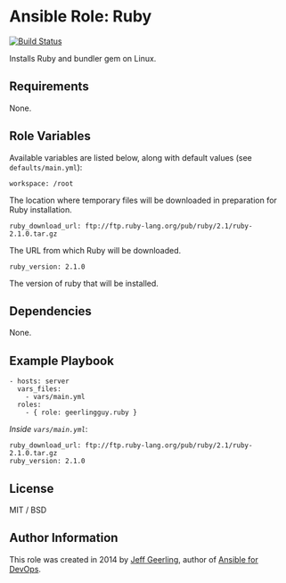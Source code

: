 # Ansible Role: Ruby

[![Build Status](https://travis-ci.org/geerlingguy/ansible-role-ruby.svg?branch=master)](https://travis-ci.org/geerlingguy/ansible-role-ruby)

Installs Ruby and bundler gem on Linux.

## Requirements

None.

## Role Variables

Available variables are listed below, along with default values (see `defaults/main.yml`):

    workspace: /root

The location where temporary files will be downloaded in preparation for Ruby installation.

    ruby_download_url: ftp://ftp.ruby-lang.org/pub/ruby/2.1/ruby-2.1.0.tar.gz

The URL from which Ruby will be downloaded.

    ruby_version: 2.1.0

The version of ruby that will be installed.

## Dependencies

None.

## Example Playbook

    - hosts: server
      vars_files:
        - vars/main.yml
      roles:
        - { role: geerlingguy.ruby }

*Inside `vars/main.yml`*:

    ruby_download_url: ftp://ftp.ruby-lang.org/pub/ruby/2.1/ruby-2.1.0.tar.gz
    ruby_version: 2.1.0

## License

MIT / BSD

## Author Information

This role was created in 2014 by [Jeff Geerling](http://jeffgeerling.com/), author of [Ansible for DevOps](http://ansiblefordevops.com/).
